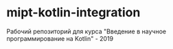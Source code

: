 # mipt-kotlin-integration
Рабочий репозиторий для курса "Введение в научное программирование на Kotlin" - 2019
